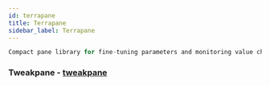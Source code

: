 ```yaml
---
id: terrapane
title: Terrapane
sidebar_label: Terrapane
---
```


```js
Compact pane library for fine-tuning parameters and monitoring value changes.
```
### Tweakpane - [tweakpane](https://cocopon.github.io/tweakpane/)